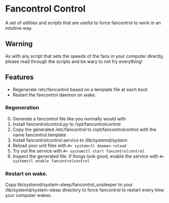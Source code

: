 # Fancontrol Control
A set of utilities and scripts that are useful to force fancontrol to work in
an intuitive way.

## Warning
As with any script that sets the speeds of the fans in your computer directly,
please read through the scripts and be wary to not fry everything!

## Features
- Regenerate /etc/fancontrol based on a template file at each boot.
- Restart the fancontrol daemon on wake.

### Regeneration
0. Generate a fancontrol file like you normally would with 
1. Install fancontrolcontrol.py to /opt/fancontrolcontrol
2. Copy the generated /etc/fancontrol to /opt/fancontrolcontrol with the name
   fancontrol.template
3. Install fancontrolcontrol.service to /lib/systemd/system
4. Reload your unit files with `#> systemctl daemon-reload`
5. Try out the service with `#> systemctl start fancontrolcontrol`
6. Inspect the generated file. If things look good, enable the service with
   `#> systemctl enable fancontrolcontrol`

### Restart on wake.
Copy lib/systemd/system-sleep/fancontrol_unsleeper to your
/lib/systemd/system-sleep directory to force fancontrol to restart every time
your computer wakes.


